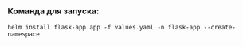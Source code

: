 ### Команда для запуска:
```
helm install flask-app app -f values.yaml -n flask-app --create-namespace
```